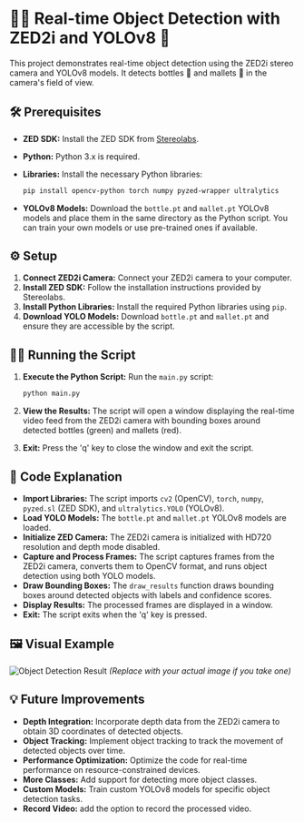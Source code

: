 # 🍾🔨 Real-time Object Detection with ZED2i and YOLOv8 🚀

This project demonstrates real-time object detection using the ZED2i stereo camera and YOLOv8 models. It detects bottles 🍾 and mallets 🔨 in the camera's field of view.

## 🛠️ Prerequisites

* **ZED SDK:** Install the ZED SDK from [Stereolabs](https://www.stereolabs.com/developers/).
* **Python:** Python 3.x is required.
* **Libraries:** Install the necessary Python libraries:

    ```bash
    pip install opencv-python torch numpy pyzed-wrapper ultralytics
    ```

* **YOLOv8 Models:** Download the `bottle.pt` and `mallet.pt` YOLOv8 models and place them in the same directory as the Python script. You can train your own models or use pre-trained ones if available.

## ⚙️ Setup

1.  **Connect ZED2i Camera:** Connect your ZED2i camera to your computer.
2.  **Install ZED SDK:** Follow the installation instructions provided by Stereolabs.
3.  **Install Python Libraries:** Install the required Python libraries using `pip`.
4.  **Download YOLO Models:** Download `bottle.pt` and `mallet.pt` and ensure they are accessible by the script.

## 🏃‍♂️ Running the Script

1.  **Execute the Python Script:** Run the `main.py` script:

    ```bash
    python main.py
    ```

2.  **View the Results:** The script will open a window displaying the real-time video feed from the ZED2i camera with bounding boxes around detected bottles (green) and mallets (red).
3.  **Exit:** Press the 'q' key to close the window and exit the script.

## 📄 Code Explanation

* **Import Libraries:** The script imports `cv2` (OpenCV), `torch`, `numpy`, `pyzed.sl` (ZED SDK), and `ultralytics.YOLO` (YOLOv8).
* **Load YOLO Models:** The `bottle.pt` and `mallet.pt` YOLOv8 models are loaded.
* **Initialize ZED Camera:** The ZED2i camera is initialized with HD720 resolution and depth mode disabled.
* **Capture and Process Frames:** The script captures frames from the ZED2i camera, converts them to OpenCV format, and runs object detection using both YOLO models.
* **Draw Bounding Boxes:** The `draw_results` function draws bounding boxes around detected objects with labels and confidence scores.
* **Display Results:** The processed frames are displayed in a window.
* **Exit:** The script exits when the 'q' key is pressed.

## 🖼️ Visual Example

![Object Detection Result](https://i.imgur.com/example.png)  *(Replace with your actual image if you take one)*

## 💡 Future Improvements

* **Depth Integration:** Incorporate depth data from the ZED2i camera to obtain 3D coordinates of detected objects.
* **Object Tracking:** Implement object tracking to track the movement of detected objects over time.
* **Performance Optimization:** Optimize the code for real-time performance on resource-constrained devices.
* **More Classes:** Add support for detecting more object classes.
* **Custom Models:** Train custom YOLOv8 models for specific object detection tasks.
* **Record Video:** add the option to record the processed video.
